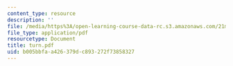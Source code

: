 ```yaml
---
content_type: resource
description: ''
file: /media/https%3A/open-learning-course-data-rc.s3.amazonaws.com/21m-735-technical-design-scenery-mechanisms-and-special-effects-spring-2004/b005bbfaa426379dc893272f73858327_turn.pdf
file_type: application/pdf
resourcetype: Document
title: turn.pdf
uid: b005bbfa-a426-379d-c893-272f73858327
---
```

